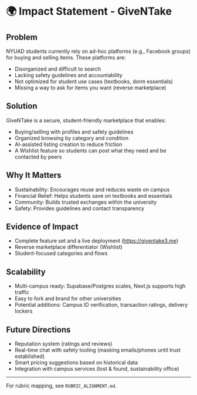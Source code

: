 # 🌍 Impact Statement - GiveNTake

## Problem
NYUAD students currently rely on ad-hoc platforms (e.g., Facebook groups) for buying and selling items. These platforms are:
- Disorganized and difficult to search
- Lacking safety guidelines and accountability
- Not optimized for student use cases (textbooks, dorm essentials)
- Missing a way to ask for items you want (reverse marketplace)

## Solution
GiveNTake is a secure, student-friendly marketplace that enables:
- Buying/selling with profiles and safety guidelines
- Organized browsing by category and condition
- AI-assisted listing creation to reduce friction
- A Wishlist feature so students can post what they need and be contacted by peers

## Why It Matters
- Sustainability: Encourages reuse and reduces waste on campus
- Financial Relief: Helps students save on textbooks and essentials
- Community: Builds trusted exchanges within the university
- Safety: Provides guidelines and contact transparency

## Evidence of Impact
- Complete feature set and a live deployment (https://giventake3.me)
- Reverse marketplace differentiator (Wishlist)
- Student-focused categories and flows

## Scalability
- Multi-campus ready: Supabase/Postgres scales, Next.js supports high traffic
- Easy to fork and brand for other universities
- Potential additions: Campus ID verification, transaction ratings, delivery lockers

## Future Directions
- Reputation system (ratings and reviews)
- Real-time chat with safety tooling (masking emails/phones until trust established)
- Smart pricing suggestions based on historical data
- Integration with campus services (lost & found, sustainability office)

---

For rubric mapping, see `RUBRIC_ALIGNMENT.md`.
